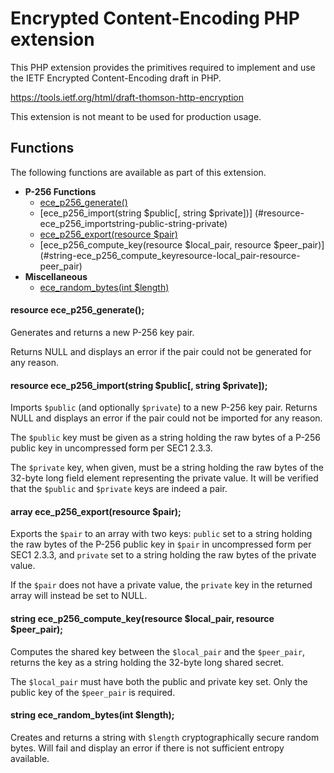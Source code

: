 # Encrypted Content-Encoding PHP extension

This PHP extension provides the primitives required to implement and use the
IETF Encrypted Content-Encoding draft in PHP.

https://tools.ietf.org/html/draft-thomson-http-encryption

This extension is not meant to be used for production usage.

## Functions

The following functions are available as part of this extension.

- **P-256 Functions**
  - [ece_p256_generate()](#resource-ece_p256_generate)
  - [ece_p256_import(string $public[, string $private])]
(#resource-ece_p256_importstring-public-string-private)
  - [ece_p256_export(resource $pair)](#array-ece_p256_exportresource-pair)
  - [ece_p256_compute_key(resource $local_pair, resource $peer_pair)]
(#string-ece_p256_compute_keyresource-local_pair-resource-peer_pair)
- **Miscellaneous**
  - [ece_random_bytes(int $length)](#string-ece_random_bytesint-length)


#### resource ece_p256_generate();

Generates and returns a new P-256 key pair.

Returns NULL and displays an error if the pair could not be generated for any
reason.

#### resource ece_p256_import(string $public[, string $private]);

Imports `$public` (and optionally `$private`) to a new P-256 key pair. Returns
NULL and displays an error if the pair could not be imported for any reason.

The `$public` key must be given as a string holding the raw bytes of a P-256
public key in uncompressed form per SEC1 2.3.3.

The `$private` key, when given, must be a string holding the raw bytes of the
32-byte long field element representing the private value. It will be verified
that the `$public` and `$private` keys are indeed a pair.

#### array ece_p256_export(resource $pair);

Exports the `$pair` to an array with two keys: `public` set to a string holding
the raw bytes of the P-256 public key in `$pair` in uncompressed form per SEC1
2.3.3, and `private` set to a string holding the raw bytes of the private value.

If the `$pair` does not have a private value, the `private` key in the returned
array will instead be set to NULL.

#### string ece_p256_compute_key(resource $local_pair, resource $peer_pair);

Computes the shared key between the `$local_pair` and the `$peer_pair`, returns
the key as a string holding the 32-byte long shared secret.

The `$local_pair` must have both the public and private key set. Only the public
key of the `$peer_pair` is required.


#### string ece_random_bytes(int $length);

Creates and returns a string with `$length` cryptographically secure random
bytes. Will fail and display an error if there is not sufficient entropy
available.
